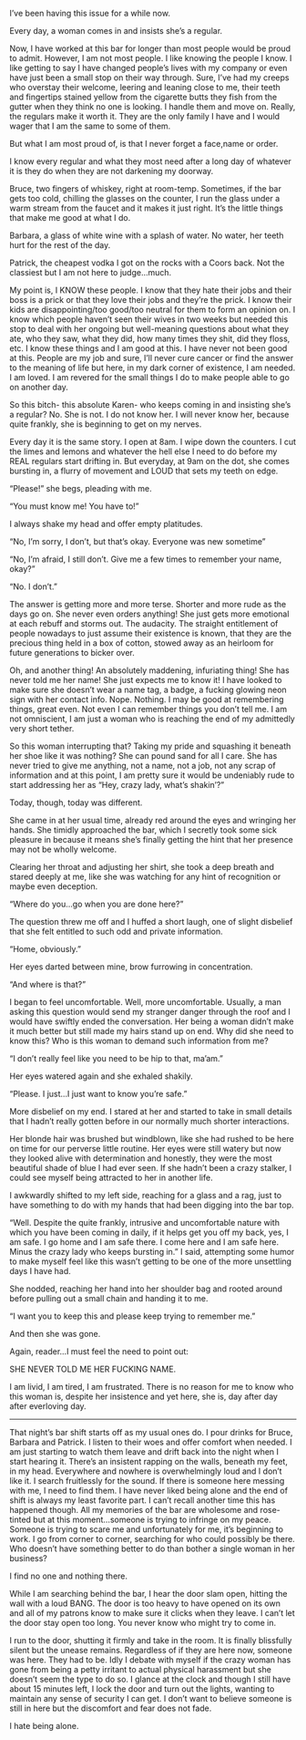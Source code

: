 I’ve been having this issue for a while now.

Every day, a woman comes in and insists she’s a regular.

Now, I have worked at this bar for longer than most people would be proud to admit. However, I am not most people. I like knowing the people I know. I like getting to say I have changed people’s lives with my company or even have just been a small stop on their way through. Sure,  I’ve had my creeps who overstay their welcome, leering and leaning close to me, their teeth and fingertips stained yellow from the cigarette butts they fish from the gutter when they think no one is looking. I handle them and move on. Really, the regulars make it worth it. They are the only family I have and I would wager that I am the same to some of them.

But what I am most proud of, is that I never forget a face,name or order.

I know every regular and what they most need after a long day of whatever it is they do when they are not darkening my doorway.

Bruce, two fingers of whiskey, right at room-temp. Sometimes, if the bar gets too cold, chilling the glasses on the counter, I run the glass under a warm stream from the faucet and it makes it just right. It’s the little things that make me good at what I do.

Barbara, a glass of white wine with a splash of water. No water, her teeth hurt for the rest of the day. 

Patrick, the cheapest vodka I got on the rocks with a Coors back. Not the classiest but I am not here to judge…much.

My point is, I KNOW these people. I know that they hate their jobs and their boss is a prick or that they love their jobs and they’re the prick. I know their kids are disappointing/too good/too neutral for them to form an opinion on. I know which people haven’t seen their wives in two weeks but needed this stop to deal with her ongoing but well-meaning questions about what they ate, who they saw, what they did, how many times they shit, did they floss, etc. I know these things and I am good at this. I have never not been good at this. People are my job and sure, I’ll never cure cancer or find the answer to the meaning of life but here, in my dark corner of existence, I am needed. I am loved. I am revered for the small things I do to make people able to go on another day.

So this bitch- this absolute Karen- who keeps coming in and insisting she’s a regular? No. She is not. I do not know her. I will never know her, because quite frankly, she is beginning to get on my nerves.

Every day it is the same story. I open at 8am. I wipe down the counters. I cut the limes and lemons and whatever the hell else I need to do before my REAL regulars start drifting in. But everyday, at 9am on the dot, she comes bursting in, a flurry of movement and LOUD that sets my teeth on edge.

“Please!” she begs, pleading with me. 

“You must know me! You have to!”

I always shake my head and offer empty platitudes. 

“No, I’m sorry, I don’t, but that’s okay. Everyone was new sometime”

“No, I’m afraid, I still don’t. Give me a few times to remember your name, okay?”

“No. I don’t.”

The answer is getting more and more terse. Shorter and more rude as the days go on. She never even orders anything! She just gets more emotional at each rebuff and storms out. The audacity. The straight entitlement of people nowadays to just assume their existence is known, that they are the precious thing held in a box of cotton, stowed away as an heirloom for future generations to bicker over.

Oh, and another thing! An absolutely maddening, infuriating thing! She has never told me her name! She just expects me to know it! I have looked to make sure she doesn’t wear a name tag, a badge, a fucking glowing neon sign with her contact info. Nope. Nothing.  I may be good at remembering things, great even. Not even I can remember things you don’t tell me. I am not omniscient, I am just a woman who is reaching the end of my admittedly very short tether. 

So this woman interrupting that? Taking my pride and squashing it beneath her shoe like it was nothing? She can pound sand for all I care. She has never tried to give me anything, not a name, not a job, not any scrap of information and at this point, I am pretty sure it would be undeniably rude to start addressing her as “Hey, crazy lady, what’s shakin’?” 

Today, though, today was different.

She came in at her usual time, already red around the eyes and wringing her hands. She timidly approached the bar, which I secretly took some sick pleasure in because it means she’s finally getting the hint that her presence may not be wholly welcome.

Clearing her throat and adjusting her shirt, she took a deep breath and stared deeply at me, like she was watching for any hint of recognition or maybe even deception.

“Where do you…go when you are done here?”

The question threw me off and I huffed a short laugh, one of slight disbelief that she felt entitled to such odd and private information.

“Home, obviously.”

Her eyes darted between mine, brow furrowing in concentration.

“And where is that?”

I began to feel uncomfortable. Well, more uncomfortable. Usually, a man asking this question would send my stranger danger through the roof and I would have swiftly ended the conversation. Her being a woman didn’t make it much better but still made my hairs stand up on end. Why did she need to know this? Who is this woman to demand such information from me?

“I don’t really feel like you need to be hip to that, ma’am.”

Her eyes watered again and she exhaled shakily.

“Please. I just…I just want to know you’re safe.”

More disbelief on my end. I stared at her and started to take in small details that I hadn’t really gotten before in our normally much shorter interactions.

Her blonde hair was brushed but windblown, like she had rushed to be here on time for our perverse little routine. Her eyes were still watery but now they looked alive with determination and honestly, they were the most beautiful shade of blue I had ever seen. If she hadn’t been a crazy stalker, I could see myself being attracted to her in another life. 

I awkwardly shifted to my left side, reaching for a glass and a rag, just to have something to do with my hands that had been digging into the bar top. 

“Well. Despite the quite frankly, intrusive and uncomfortable nature with which you have been coming in daily, if it helps get you off my back, yes, I am safe. I go home and I am safe there. I come here and I am safe here. Minus the crazy lady who keeps bursting in.” I said, attempting some humor to make myself feel like this wasn’t getting to be one of the more unsettling days I have had.

She nodded, reaching her hand into her shoulder bag and rooted around before pulling out a small chain and handing it to me.

“I want you to keep this and please keep trying to remember me.”

And then she was gone.

Again, reader…I must feel the need to point out:

SHE NEVER TOLD ME HER FUCKING NAME.

 I am livid, I am tired, I am frustrated.
There is no reason for me to know who this woman is, despite her insistence and yet here, she is, day after day after everloving day.

*****

That night’s bar shift starts off as my usual ones do. I pour drinks for Bruce, Barbara and Patrick. I listen to their woes and offer comfort when needed. I am just starting to watch them leave and drift back into the night when I start hearing it. There’s an insistent rapping on the walls, beneath my feet, in my head. Everywhere and nowhere is overwhelmingly loud and I don’t like it. I search fruitlessly for the sound. If there is someone here messing with me, I need to find them. I have never liked being alone and the end of shift is always my least favorite part. I can’t recall another time this has happened though. All my memories of the bar are wholesome and rose-tinted but at this moment…someone is trying to infringe on my peace. Someone is trying to scare me and unfortunately for me, it’s beginning to work. I go from corner to corner, searching for who could possibly be there. Who doesn’t have something better to do than bother a single woman in her business? 

I find no one and nothing there. 

While I am searching behind the bar, I hear the door slam open, hitting the wall with a loud BANG. The door is too heavy to have opened on its own and all of my patrons know to make sure it clicks when they leave. I can’t let the door stay open too long. You never know who might try to come in.

I run to the door, shutting it firmly and take in the room. It is finally blissfully silent but the unease remains. Regardless of if they are here now, someone was here. They had to be. Idly I debate with myself if the crazy woman has gone from being a petty irritant to actual physical harassment but she doesn’t seem the type to do so. I glance at the clock and though I still have about 15 minutes left, I lock the door and turn out the lights, wanting to maintain any sense of security I can get. I don’t want to believe someone is still in here but the discomfort and fear does not fade.

I hate being alone.
